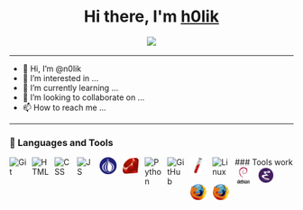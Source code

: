 # <h1 align="center">Hi there, I'm <a href="https://about.soraxlab.ru/" target="_blank">h0lik</a> 
<div id="header" align="center">
<img src="https://media.giphy.com/media/v1.Y2lkPTc5MGI3NjExcTZyejBjNmJkZHM0bGkzZGs0aGhwaWx3b251Znhrd3B2MjByc2Q3aCZlcD12MV9pbnRlcm5hbF9naWZfYnlfaWQmY3Q9Zw/SmaYvew52UlC9MmB6l/giphy.gif" width="300"/>
</div>

***

- 👋 Hi, I’m @n0lik
- 👀 I’m interested in ...
- 🌱 I’m currently learning ...
- 💞️ I’m looking to collaborate on ...
- 📫 How to reach me ...

***

### 🧰 Languages and Tools

<img align="left" alt="Git" width="30px" style="padding-right:10px;" src="https://cdn.jsdelivr.net/gh/devicons/devicon/icons/git/git-original.svg" />
<img align="left" alt="HTML" width="30px" style="padding-right:10px;" src="https://cdn.jsdelivr.net/gh/devicons/devicon/icons/html5/html5-plain.svg" />
<img align="left" alt="CSS" width="30px" style="padding-right:10px;" src="https://cdn.jsdelivr.net/gh/devicons/devicon/icons/css3/css3-plain.svg" />
<img align="left" alt="JS" width="30px" style="padding-right:10px;" src="https://cdn.jsdelivr.net/gh/devicons/devicon/icons/javascript/javascript-plain.svg" />
<img align="left" alt="Perl" width="30px" style="padding-right:10px;" src="https://github.com/devicons/devicon/blob/master/icons/perl/perl-original.svg" />
<img align="left" alt="Ruby" width="30px" style="padding-right:10px;" src="https://github.com/devicons/devicon/blob/master/icons/ruby/ruby-original.svg" />
<img align="left" alt="Python" width="30px" style="padding-right:10px;" src="https://cdn.jsdelivr.net/gh/devicons/devicon/icons/python/python-plain.svg" />
<img align="left" alt="GitHub" width="30px" style="padding-right:10px;" src="https://cdn.jsdelivr.net/gh/devicons/devicon/icons/github/github-original.svg" />
<img align="left" alt="Jekyll" width="30px" style="padding-right:10px;" src="https://github.com/devicons/devicon/blob/master/icons/jekyll/jekyll-original.svg" />
### Tools work
<img align="left" alt="Linux" width="30px" style="padding-right:10px;" src="https://cdn.jsdelivr.net/gh/devicons/devicon/icons/linux/linux-original.svg" />
<img align="left" alt="Debian" width="30px" style="padding-right:10px;" src="https://github.com/devicons/devicon/blob/master/icons/debian/debian-original-wordmark.svg" />
<img align="left" alt="Emacs" width="30px" style="padding-right:10px;" src="https://github.com/devicons/devicon/blob/master/icons/emacs/emacs-original.svg" />
<img align="left" alt="Firefox" width="30px" style="padding-right:10px;" src="https://github.com/devicons/devicon/blob/master/icons/firefox/firefox-original.svg" />
<img align="left" alt="Firefox" width="30px" style="padding-right:10px;" src="https://github.com/devicons/devicon/blob/master/icons/firefox/firefox-original.svg" />
<!---
SoraxT/SoraxT is a ✨ special ✨ repository because its `README.md` (this file) appears on your GitHub profile.
You can click the Preview link to take a look at your changes.
--->
